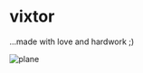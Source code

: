 # vixtor
...made with love and hardwork ;)

![plane](https://raw.githubusercontent.com/imvickykumar999/vixtor/master/vixtor.png)
